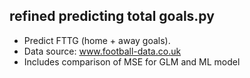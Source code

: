## refined predicting total goals.py
- Predict FTTG (home + away goals).
- Data source: www.football-data.co.uk
- Includes comparison of MSE for GLM and ML model

